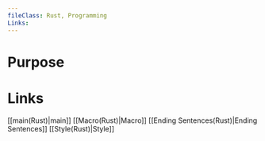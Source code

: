 ```yaml
---
fileClass: Rust, Programming
Links: 
---
```

# Purpose


# Links

[[main(Rust)|main]]
[[Macro(Rust)|Macro]]
[[Ending Sentences(Rust)|Ending Sentences]]
[[Style(Rust)|Style]]



